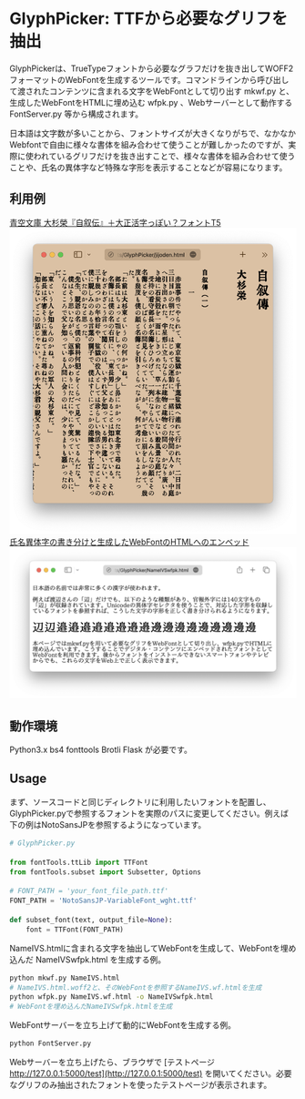 GlyphPicker: TTFから必要なグリフを抽出
===

GlyphPickerは、TrueTypeフォントから必要なグラフだけを抜き出してWOFF2フォーマットのWebFontを生成するツールです。コマンドラインから呼び出して渡されたコンテンツに含まれる文字をWebFontとして切り出す mkwf.py と、生成したWebFontをHTMLに埋め込む wfpk.py 、Webサーバーとして動作する FontServer.py 等から構成されます。

日本語は文字数が多いことから、フォントサイズが大きくなりがちで、なかなかWebfontで自由に様々な書体を組み合わせて使うことが難しかったのですが、実際に使われているグリフだけを抜き出すことで、様々な書体を組み合わせて使うことや、氏名の異体字など特殊な字形を表示することなどが容易になります。

利用例
---

[青空文庫 大杉榮『自叙伝』＋大正活字っぽい？フォントT5](jijoden.html)
![青空文庫 大杉榮『自叙伝』＋大正活字っぽい？フォントT5](jijoden.png)
[氏名異体字の書き分けと生成したWebFontのHTMLへのエンベッド](NameIVSwfpk.html)
![氏名異体字の書き分けと生成したWebFontのHTMLへのエンベッド](nameivs.png)

動作環境
---

Python3.x bs4 fonttools Brotli Flask が必要です。

Usage
---

まず、ソースコードと同じディレクトリに利用したいフォントを配置し、GlyphPicker.pyで参照するフォントを実際のパスに変更してください。例えば下の例はNotoSansJPを参照するようになっています。

``` python
# GlyphPicker.py

from fontTools.ttLib import TTFont
from fontTools.subset import Subsetter, Options

# FONT_PATH = 'your_font_file_path.ttf'
FONT_PATH = 'NotoSansJP-VariableFont_wght.ttf'

def subset_font(text, output_file=None):
    font = TTFont(FONT_PATH)
```

NameIVS.htmlに含まれる文字を抽出してWebFontを生成して、WebFontを埋め込んだ NameIVSwfpk.html を生成する例。

``` bash
python mkwf.py NameIVS.html
# NameIVS.html.woff2と、そのWebFontを参照するNameIVS.wf.htmlを生成
python wfpk.py NameIVS.wf.html -o NameIVSwfpk.html
# WebFontを埋め込んだNameIVSwfpk.htmlを生成
```

WebFontサーバーを立ち上げて動的にWebFontを生成する例。

``` bash
python FontServer.py
```

Webサーバーを立ち上げたら、ブラウザで [テストページ http://127.0.0.1:5000/test](http://127.0.0.1:5000/test) を開いてください。必要なグリフのみ抽出されたフォントを使ったテストページが表示されます。
